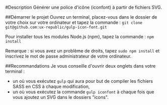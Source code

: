 #Description
Générer une police d'icône (iconfont) à partir de fichiers SVG.

##Démarrer le projet
Ouvrez un terminal, placez-vous dans le dossier de votre choix sur votre ordinateur et tapez la commande :
`git clone git@github.com:ux-republic/gulp-icon-font.git`

Pour installer tous les modules Node.js (npm), tapez la commande :
`npm install`

Remarque : si vous avez un problème de droits, tapez `sudo npm install` et inscrivez le mot de passe administrateur de votre ordinateur.

##Recommandations
Je vous conseille d'ouvrir deux onglets dans votre terminal :
- un où vous exécutez `gulp` qui aura pour but de compiler les fichiers SASS en CSS à chaque modification,
- un où vous exécutez la commande `gulp iconfont` à chaque fois que vous ajoutez un SVG dans le dossiers "icons".
